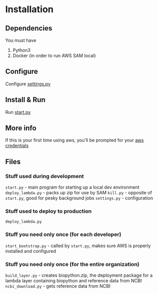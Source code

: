 # Installation

## Dependencies

You must have
 1. Python3
 2. Docker (in order to run AWS SAM local)

## Configure

Configure [settings.py](settings.py)

## Install & Run

Run [start.py](start.py)

## More info

If this is your first time using aws, you'll be prompted for your [aws credentials](https://docs.aws.amazon.com/cli/latest/userguide/cli-chap-configure.html#cli-quick-configuration)

## Files

### Stuff used during development
`start.py` - main program for starting up a local dev environment
`deploy_lambda.py` - packs up zip for use by SAM
`kill.py` - opposite of `start.py`, good for pesky background jobs
`settings.py` - configuration

### Stuff used to deploy to production
`deploy_lambda.py`

### Stuff you need only once (for each developer)
`start_bootstrap.py` - called by `start.py`, makes sure AWS is properly installed and configured

### Stuff you need only once (for the entire organization)
`build_layer.py` - creates biopython.zip, the deployment package for a lambda layer containing biopython and reference data from NCBI
`ncbi_download.py` - gets reference data from NCBI



